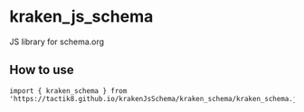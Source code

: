 # kraken_js_schema

JS library for schema.org


## How to use

```
import { kraken_schema } from 'https://tactik8.github.io/krakenJsSchema/kraken_schema/kraken_schema.js'




```